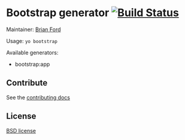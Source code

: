 # Bootstrap generator [![Build Status](https://secure.travis-ci.org/yeoman/generator-bootstrap.png?branch=master)](http://travis-ci.org/yeoman/generator-bootstrap)

Maintainer: [Brian Ford](https://github.com/btford)

Usage: `yo bootstrap`

Available generators:

- bootstrap:app


## Contribute

See the [contributing docs](https://github.com/yeoman/yeoman/blob/master/contributing.md)


## License

[BSD license](http://opensource.org/licenses/bsd-license.php)
